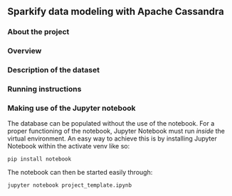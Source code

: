 ## Sparkify data modeling with Apache Cassandra

### About the project

### Overview

### Description of the dataset

### Running instructions

### Making use of the Jupyter notebook

The database can be populated without the use of the notebook. For a proper 
functioning of the notebook, Jupyter Notebook must run *inside* the virtual 
environment. An easy way to achieve this is by installing Jupyter Notebook 
within the activate venv like so:
```
pip install notebook
```

The notebook can then be started easily through:
```
jupyter notebook project_template.ipynb
```